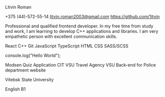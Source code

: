 Litvin Roman

+375 (44)-572-55-14 
litvin.roman2003@gmail.com
https://github.com/1itvin

Professional and qualified frontend developer. In my free time from study and work, I am learning to develop C++ applications and libraries. 
I am very empathetic person with excellent communication skills.

React
C++
Git
JavaScript
TypeScript
HTML
CSS
SASS/SCSS

console.log("Hello World");

Modsen Quiz Application
CIT VSU Travel Agency
VSU Back-end for Police department website

Vitebsk State University

English B1